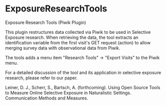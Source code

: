 # ExposureResearchTools
Exposure Research Tools (Piwik Plugin)

This plugin restructures data collected via Piwik to be used in Selective Exposure research.
When retrieving the data, the tool extracts an identification variable from the first visit's GET request (action) to allow merging survey data with observational data from Piwik.

The tools adds a menu item "Research Tools" -> "Export Visits" to the Piwik menu.

For a detailed discussion of the tool and its application in selective exposure research, please refer to our paper.

Leiner, D. J., Scherr, S., Bartsch, A. (forthcoming). Using Open Source Tools to Measure Online Selective Exposure in Naturalistic Settings. Communication Methods and Measures.